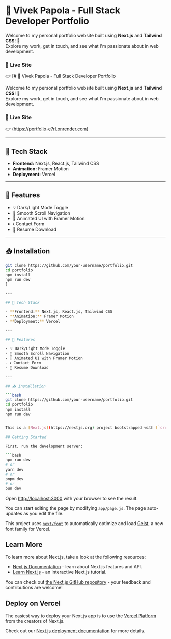 # 💼 Vivek Papola - Full Stack Developer Portfolio

Welcome to my personal portfolio website built using **Next.js** and **Tailwind CSS**! 🌟  
Explore my work, get in touch, and see what I'm passionate about in web development.

### 🔗 Live Site
👉 [# 💼 Vivek Papola - Full Stack Developer Portfolio

Welcome to my personal portfolio website built using **Next.js** and **Tailwind CSS**! 🌟  
Explore my work, get in touch, and see what I'm passionate about in web development.

### 🔗 Live Site
👉 (https://portfolio-e7rl.onrender.com)

---

## 📂 Tech Stack

- **Frontend:** Next.js, React.js, Tailwind CSS
- **Animation:** Framer Motion
- **Deployment:** Vercel

---

## 📸 Features

- 💡 Dark/Light Mode Toggle
- 🔗 Smooth Scroll Navigation
- 🧩 Animated UI with Framer Motion
- 📞 Contact Form
- 📄 Resume Download

---

## 📥 Installation

```bash
git clone https://github.com/your-username/portfolio.git
cd portfolio
npm install
npm run dev
]

---

## 📂 Tech Stack

- **Frontend:** Next.js, React.js, Tailwind CSS
- **Animation:** Framer Motion
- **Deployment:** Vercel

---

## 📸 Features

- 💡 Dark/Light Mode Toggle
- 🔗 Smooth Scroll Navigation
- 🧩 Animated UI with Framer Motion
- 📞 Contact Form
- 📄 Resume Download

---

## 📥 Installation

```bash
git clone https://github.com/your-username/portfolio.git
cd portfolio
npm install
npm run dev


This is a [Next.js](https://nextjs.org) project bootstrapped with [`create-next-app`](https://github.com/vercel/next.js/tree/canary/packages/create-next-app).

## Getting Started

First, run the development server:

```bash
npm run dev
# or
yarn dev
# or
pnpm dev
# or
bun dev
```

Open [http://localhost:3000](http://localhost:3000) with your browser to see the result.

You can start editing the page by modifying `app/page.js`. The page auto-updates as you edit the file.

This project uses [`next/font`](https://nextjs.org/docs/app/building-your-application/optimizing/fonts) to automatically optimize and load [Geist](https://vercel.com/font), a new font family for Vercel.

## Learn More

To learn more about Next.js, take a look at the following resources:

- [Next.js Documentation](https://nextjs.org/docs) - learn about Next.js features and API.
- [Learn Next.js](https://nextjs.org/learn) - an interactive Next.js tutorial.

You can check out [the Next.js GitHub repository](https://github.com/vercel/next.js) - your feedback and contributions are welcome!

## Deploy on Vercel

The easiest way to deploy your Next.js app is to use the [Vercel Platform](https://vercel.com/new?utm_medium=default-template&filter=next.js&utm_source=create-next-app&utm_campaign=create-next-app-readme) from the creators of Next.js.

Check out our [Next.js deployment documentation](https://nextjs.org/docs/app/building-your-application/deploying) for more details.
